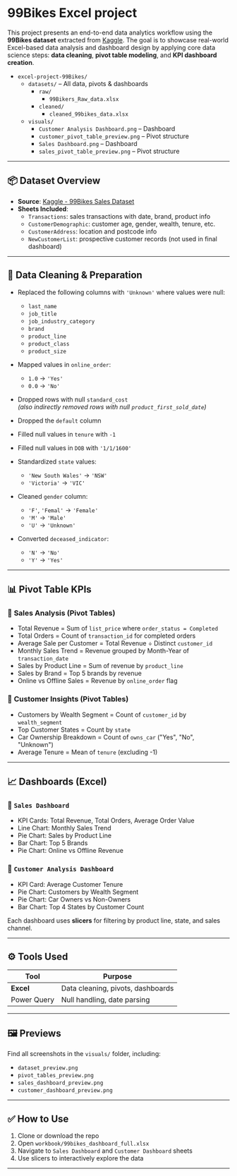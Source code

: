 # 99Bikes Excel project

This project presents an end-to-end data analytics workflow using the **99Bikes dataset** extracted from [Kaggle](https://www.kaggle.com/datasets/tforsyth/99bikes-sales-data). The goal is to showcase real-world Excel-based data analysis and dashboard design by applying core data science steps: **data cleaning**, **pivot table modeling**, and **KPI dashboard creation**.

- `excel-project-99Bikes/`
  - `datasets/` – All data, pivots & dashboards
    - `raw/`
      - `99Bikers_Raw_data.xlsx`
    - `cleaned/`
      - `cleaned_99bikes_data.xlsx`
  - `visuals/`
    - `Customer Analysis Dashboard.png` – Dashboard
    - `customer_pivot_table_preview.png` – Pivot structure
    - `Sales Dashboard.png` – Dashboard
    - `sales_pivot_table_preview.png` – Pivot structure
---

## 📦 Dataset Overview

- **Source**: [Kaggle - 99Bikes Sales Dataset](https://www.kaggle.com/datasets/tforsyth/99bikes-sales-data)
- **Sheets Included**:
  - `Transactions`: sales transactions with date, brand, product info
  - `CustomerDemographic`: customer age, gender, wealth, tenure, etc.
  - `CustomerAddress`: location and postcode info
  - `NewCustomerList`: prospective customer records (not used in final dashboard)

---

## 🧼 Data Cleaning & Preparation

- Replaced the following columns with `'Unknown'` where values were null:
  - `last_name`
  - `job_title`
  - `job_industry_category`
  - `brand`
  - `product_line`
  - `product_class`
  - `product_size`

- Mapped values in `online_order`:
  - `1.0` → `'Yes'`
  - `0.0` → `'No'`

- Dropped rows with null `standard_cost`  
  *(also indirectly removed rows with null `product_first_sold_date`)*

- Dropped the `default` column

- Filled null values in `tenure` with `-1`

- Filled null values in `DOB` with `'1/1/1600'`

- Standardized `state` values:
  - `'New South Wales'` → `'NSW'`
  - `'Victoria'` → `'VIC'`

- Cleaned `gender` column:
  - `'F'`, `'Femal'` → `'Female'`
  - `'M'` → `'Male'`
  - `'U'` → `'Unknown'`

- Converted `deceased_indicator`:
  - `'N'` → `'No'`
  - `'Y'` → `'Yes'`

---

## 📊 Pivot Table KPIs

### 🔹 **Sales Analysis (Pivot Tables)**
- Total Revenue = Sum of `list_price` where `order_status = Completed`
- Total Orders = Count of `transaction_id` for completed orders
- Average Sale per Customer = Total Revenue ÷ Distinct `customer_id`
- Monthly Sales Trend = Revenue grouped by Month-Year of `transaction_date`
- Sales by Product Line = Sum of revenue by `product_line`
- Sales by Brand = Top 5 brands by revenue
- Online vs Offline Sales = Revenue by `online_order` flag

### 🔹 **Customer Insights (Pivot Tables)**
- Customers by Wealth Segment = Count of `customer_id` by `wealth_segment`
- Top Customer States = Count by `state`
- Car Ownership Breakdown = Count of `owns_car` ("Yes", "No", "Unknown")
- Average Tenure = Mean of `tenure` (excluding -1)

---

## 📈 Dashboards (Excel)

### 📌 `Sales Dashboard`
- KPI Cards: Total Revenue, Total Orders, Average Order Value
- Line Chart: Monthly Sales Trend
- Pie Chart: Sales by Product Line
- Bar Chart: Top 5 Brands
- Pie Chart: Online vs Offline Revenue

### 📌 `Customer Analysis Dashboard`
- KPI Card: Average Customer Tenure
- Pie Chart: Customers by Wealth Segment
- Pie Chart: Car Owners vs Non-Owners
- Bar Chart: Top 4 States by Customer Count

Each dashboard uses **slicers** for filtering by product line, state, and sales channel.

---

## ⚙️ Tools Used

| Tool      | Purpose                         |
|-----------|---------------------------------|
| **Excel** | Data cleaning, pivots, dashboards |
| Power Query | Null handling, date parsing     |

---

## 🖼 Previews

Find all screenshots in the `visuals/` folder, including:
- `dataset_preview.png`
- `pivot_tables_preview.png`
- `sales_dashboard_preview.png`
- `customer_dashboard_preview.png`

---

## ✅ How to Use

1. Clone or download the repo
2. Open `workbook/99bikes_dashboard_full.xlsx`
3. Navigate to `Sales Dashboard` and `Customer Dashboard` sheets
4. Use slicers to interactively explore the data

---

